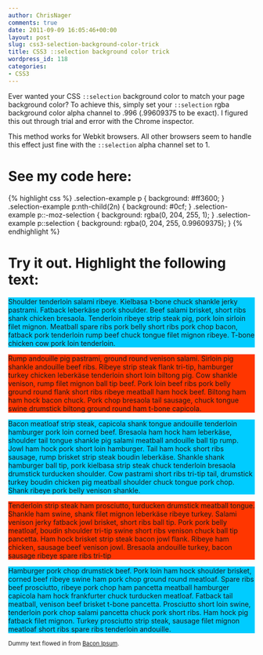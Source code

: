 ```yaml
---
author: ChrisNager
comments: true
date: 2011-09-09 16:05:46+00:00
layout: post
slug: css3-selection-background-color-trick
title: CSS3 ::selection background color trick
wordpress_id: 118
categories:
- CSS3
---
```


<style>
.selection-example p { background: #ff3600; }
.selection-example p:nth-child(2n) { background: #0cf; }
.selection-example p::-moz-selection { color: #444; background: rgba(0, 204, 255, 1); }
.selection-example p::selection { color: #444; background: rgba(0, 204, 255, 0.99609375); }
</style>

Ever wanted your CSS `::selection` background color to match your page background color? To achieve this, simply set your `::selection` rgba background color alpha channel to .996 (.99609375 to be exact). I figured this out through trial and error with the Chrome inspector.

This method works for Webkit browsers. All other browsers seem to handle this effect just fine with the `::selection` alpha channel set to 1.

# See my code here:

{% highlight css %}
.selection-example p {
    background: #ff3600;
}
.selection-example p:nth-child(2n) {
    background: #0cf;
}
.selection-example p::-moz-selection {
    background: rgba(0, 204, 255, 1);
}
.selection-example p::selection {
    background: rgba(0, 204, 255, 0.99609375);
}
{% endhighlight %}

<!-- more -->

<div class="selection-example">
    <h1>Try it out. Highlight the following text:</h1>
    <p>Shoulder tenderloin salami ribeye. Kielbasa t-bone chuck shankle jerky pastrami. Fatback leberkäse pork shoulder. Beef salami brisket, short ribs shank chicken bresaola. Tenderloin ribeye strip steak pig, pork loin sirloin filet mignon. Meatball spare ribs pork belly short ribs pork chop bacon, fatback pork tenderloin rump beef chuck tongue filet mignon ribeye. T-bone chicken cow pork loin tenderloin.</p>
    <p>Rump andouille pig pastrami, ground round venison salami. Sirloin pig shankle andouille beef ribs. Ribeye strip steak flank tri-tip, hamburger turkey chicken leberkäse tenderloin short loin biltong pig. Cow shankle venison, rump filet mignon ball tip beef. Pork loin beef ribs pork belly ground round flank short ribs ribeye meatball ham hock beef. Biltong ham ham hock bacon chuck. Pork chop bresaola tail sausage, chuck tongue swine drumstick biltong ground round ham t-bone capicola.</p>
    <p>Bacon meatloaf strip steak, capicola shank tongue andouille tenderloin hamburger pork loin corned beef. Bresaola ham hock ham leberkäse, shoulder tail tongue shankle pig salami meatball andouille ball tip rump. Jowl ham hock pork short loin hamburger. Tail ham hock short ribs sausage, rump brisket strip steak boudin leberkäse. Shankle shank hamburger ball tip, pork kielbasa strip steak chuck tenderloin bresaola drumstick turducken shoulder. Cow pastrami short ribs tri-tip tail, drumstick turkey boudin chicken pig meatball shoulder chuck tongue pork chop. Shank ribeye pork belly venison shankle.</p>
    <p>Tenderloin strip steak ham prosciutto, turducken drumstick meatball tongue. Shankle ham swine, shank filet mignon leberkäse ribeye turkey. Salami venison jerky fatback jowl brisket, short ribs ball tip. Pork pork belly meatloaf, boudin shoulder tri-tip swine short ribs venison chuck ball tip pancetta. Ham hock brisket strip steak bacon jowl flank. Ribeye ham chicken, sausage beef venison jowl. Bresaola andouille turkey, bacon sausage ribeye spare ribs tri-tip</p>
    <p>Hamburger pork chop drumstick beef. Pork loin ham hock shoulder brisket, corned beef ribeye swine ham pork chop ground round meatloaf. Spare ribs beef prosciutto, ribeye pork chop ham pancetta meatball hamburger capicola ham hock frankfurter chuck turducken meatloaf. Fatback tail meatball, venison beef brisket t-bone pancetta. Prosciutto short loin swine, tenderloin pork chop salami pancetta chuck pork short ribs. Ham hock pig fatback filet mignon. Turkey prosciutto strip steak, sausage filet mignon meatloaf short ribs spare ribs tenderloin andouille.</p>
</div>

<small>Dummy text flowed in from [Bacon Ipsum](http://baconipsum.com).</small>
